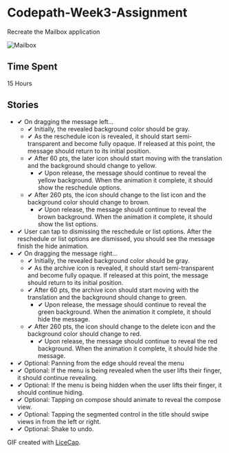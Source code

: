 # Codepath-Week3-Assignment
Recreate the Mailbox application

![Mailbox](https://raw.githubusercontent.com/jeremiespoken/Codepath-Week3-Assignment/master/mailbox.gif)

## Time Spent 
15 Hours

## Stories
- ✔︎ On dragging the message left...
	- ✔︎ Initially, the revealed background color should be gray.
	- ✔︎ As the reschedule icon is revealed, it should start semi-transparent and become fully opaque. If released at this point, the message should return to its initial position.
	- ✔︎ After 60 pts, the later icon should start moving with the translation and the background should change to yellow.
		- ✔︎ Upon release, the message should continue to reveal the yellow background. When the animation it complete, it should show the reschedule options.
	- ✔︎ After 260 pts, the icon should change to the list icon and the background color should change to brown.
		- ✔︎ Upon release, the message should continue to reveal the brown background. When the animation it complete, it should show the list options.
- ✔︎ User can tap to dismissing the reschedule or list options. After the reschedule or list options are dismissed, you should see the message finish the hide animation.
- ✔︎ On dragging the message right...
	- ✔︎ Initially, the revealed background color should be gray.
	- ✔︎ As the archive icon is revealed, it should start semi-transparent and become fully opaque. If released at this point, the message should return to its initial position.
	- ✔︎ After 60 pts, the archive icon should start moving with the translation and the background should change to green.
		- ✔︎ Upon release, the message should continue to reveal the green background. When the animation it complete, it should hide the message.
	- ✔︎ After 260 pts, the icon should change to the delete icon and the background color should change to red.
		- ✔︎ Upon release, the message should continue to reveal the red background. When the animation it complete, it should hide the message.
- ✔ ︎Optional: Panning from the edge should reveal the menu
- ✔ ︎Optional: If the menu is being revealed when the user lifts their finger, it should continue revealing.
- ✔︎ Optional: If the menu is being hidden when the user lifts their finger, it should continue hiding.
- ✔ ︎Optional: Tapping on compose should animate to reveal the compose view.
- ✔︎ Optional: Tapping the segmented control in the title should swipe views in from the left or right.
- ✔︎ Optional: Shake to undo.

GIF created with [LiceCap](http://www.cockos.com/licecap/).

